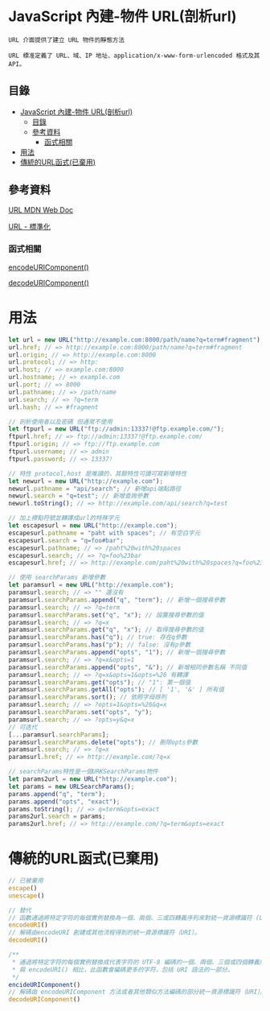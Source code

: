 # JavaScript 內建-物件 URL(剖析url)

```
URL 介面提供了建立 URL 物件的靜態方法

URL 標准定義了 URL、域、IP 地址、application/x-www-form-urlencoded 格式及其 API。
```

## 目錄

- [JavaScript 內建-物件 URL(剖析url)](#javascript-內建-物件-url剖析url)
	- [目錄](#目錄)
	- [參考資料](#參考資料)
		- [函式相關](#函式相關)
- [用法](#用法)
- [傳統的URL函式(已棄用)](#傳統的url函式已棄用)

## 參考資料

[URL MDN Web Doc](https://developer.mozilla.org/zh-TW/docs/Web/API/URL)

[URL - 標準化](https://url.spec.whatwg.org/)

### 函式相關

[encodeURIComponent()](https://developer.mozilla.org/zh-CN/docs/Web/JavaScript/Reference/Global_Objects/encodeURIComponent)

[decodeURIComponent()](https://developer.mozilla.org/zh-CN/docs/Web/JavaScript/Reference/Global_Objects/decodeURIComponent)

# 用法

```JavaScript
let url = new URL("http://example.com:8000/path/name?q=term#fragment");
url.href; // => http://example.com:8000/path/name?q=term#fragment
url.origin; // => http://example.com:8000
url.protocol; // => http:
url.host; // => example.com:8000
url.hostname; // => example.com
url.port; // => 8000
url.pathname; // => /path/name
url.search; // => ?q=term
url.hash; // => #fragment

// 剖析使用者以及密碼 但通常不使用
let ftpurl = new URL("ftp://admin:13337!@ftp.example.com/");
ftpurl.href; // => ftp://admin:13337!@ftp.example.com/
ftpurl.origin; // => ftp://ftp.example.com
ftpurl.username; // => admin
ftpurl.password; // => 13337!

// 特性 protocol,host 是唯讀的，其餘特性可讀可寫新增特性
let newurl = new URL("http://example.com");
newurl.pathname = "api/search"; // 新增api端點路徑
newurl.search = "q=test"; // 新增查詢參數
newurl.toString(); // => http://example.com/api/search?q=test

// 加上標點符號並轉譯成url的特殊字元
let escapesurl = new URL("http://example.com");
escapesurl.pathname = "paht with spaces"; // 有空白字元
escapesurl.search = "q=foo#bar";
escapesurl.pathname; // => /paht%20with%20spaces
escapesurl.search; // => ?q=foo%23bar
escapesurl.href; // => http://example.com/paht%20with%20spaces?q=foo%23bar

// 使用 searchParams 新增參數
let paramsurl = new URL("http://example.com");
paramsurl.search; // => "" 還沒有
paramsurl.searchParams.append("q", "term"); // 新增一個搜尋參數
paramsurl.search; // => ?q=term
paramsurl.searchParams.set("q", "x"); // 設置搜尋參數的值
paramsurl.search; // => ?q=x
paramsurl.searchParams.get("q", "x"); // 取得搜尋參數的值
paramsurl.searchParams.has("q"); // true: 存在q參數
paramsurl.searchParams.has("p"); // false: 沒有p參數
paramsurl.searchParams.append("opts", "1"); // 新增一個搜尋參數
paramsurl.search; // => ?q=x&opts=1
paramsurl.searchParams.append("opts", "&"); // 新增相同參數名稱 不同值
paramsurl.search; // => ?q=x&opts=1&opts=%26 有轉譯
paramsurl.searchParams.get("opts"); // "1": 第一個值
paramsurl.searchParams.getAll("opts"); // [ '1', '&' ] 所有值
paramsurl.searchParams.sort(); // 依照字母排列
paramsurl.search; // => ?opts=1&opts=%26&q=x
paramsurl.searchParams.set("opts", "y");
paramsurl.search; // => ?opts=y&q=x
// 可迭代
[...paramsurl.searchParams];
paramsurl.searchParams.delete("opts"); // 刪除opts參數
paramsurl.search; // => ?q=x
paramsurl.href; // => http://example.com/?q=x

// searchParams特性是一個URKSearchParams物件
let params2url = new URL("http://example.com");
let params = new URLSearchParams();
params.append("q", "term");
params.append("opts", "exact");
params.toString(); // => q=term&opts=exact
params2url.search = params;
params2url.href; // => http://example.com/?q=term&opts=exact
```

# 傳統的URL函式(已棄用)

```JavaScript
// 已被棄用
escape()
unescape()

// 替代
// 函數通過將特定字符的每個實例替換為一個、兩個、三或四轉義序列來對統一資源標識符 (URI) 進行編碼 (該字符的 UTF-8 編碼僅為四轉義序列) 由兩個 "代理" 字符組成)。
encodeURI()
// 解碼由encodeURI 創建或其他流程得到的統一資源標識符（URI）。
decodeURI()

/**
 * 通過將特定字符的每個實例替換成代表字符的 UTF-8 編碼的一個、兩個、三個或四個轉義序列來編碼 URI（只有由兩個“代理”字符組成的字符會被編碼為四個轉義序列）。
 * 與 encodeURI() 相比，此函數會編碼更多的字符，包括 URI 語法的一部分。
 */
encideURIComponent()
// 解碼由 encodeURIComponent 方法或者其他類似方法編碼的部分統一資源標識符（URI）。
decodeURIComponent()
```